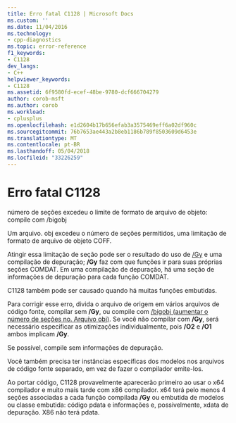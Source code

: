 ```yaml
---
title: Erro fatal C1128 | Microsoft Docs
ms.custom: ''
ms.date: 11/04/2016
ms.technology:
- cpp-diagnostics
ms.topic: error-reference
f1_keywords:
- C1128
dev_langs:
- C++
helpviewer_keywords:
- C1128
ms.assetid: 6f9580fd-ecef-48be-9780-dcf666704279
author: corob-msft
ms.author: corob
ms.workload:
- cplusplus
ms.openlocfilehash: e1d2604b17b656efab3a3575469eff6a02df960c
ms.sourcegitcommit: 76b7653ae443a2b8eb1186b789f8503609d6453e
ms.translationtype: MT
ms.contentlocale: pt-BR
ms.lasthandoff: 05/04/2018
ms.locfileid: "33226259"
---
```

# <a name="fatal-error-c1128"></a>Erro fatal C1128
número de seções excedeu o limite de formato de arquivo de objeto: compile com /bigobj  
  
 Um arquivo. obj excedeu o número de seções permitidos, uma limitação de formato de arquivo de objeto COFF.  
  
 Atingir essa limitação de seção pode ser o resultado do uso de [/Gy](../../build/reference/gy-enable-function-level-linking.md) e uma compilação de depuração; **/Gy** faz com que funções ir para suas próprias seções COMDAT. Em uma compilação de depuração, há uma seção de informações de depuração para cada função COMDAT.  
  
 C1128 também pode ser causado quando há muitas funções embutidas.  
  
 Para corrigir esse erro, divida o arquivo de origem em vários arquivos de código fonte, compilar sem **/Gy**, ou compile com [/bigobj (aumentar o número de seções no. Arquivo obj)](../../build/reference/bigobj-increase-number-of-sections-in-dot-obj-file.md).  Se você não compilar com **/Gy**, será necessário especificar as otimizações individualmente, pois **/O2** e **/O1** ambos implicam **/Gy**.  
  
 Se possível, compile sem informações de depuração.  
  
 Você também precisa ter instâncias específicas dos modelos nos arquivos de código fonte separado, em vez de fazer o compilador emite-los.  
  
 Ao portar código, C1128 provavelmente aparecerão primeiro ao usar o x64 compilador e muito mais tarde com x86 compilador. x64 terá pelo menos 4 seções associadas a cada função compilada **/Gy** ou embutida de modelos ou classe embutida: código pdata e informações e, possivelmente, xdata de depuração.  X86 não terá pdata.